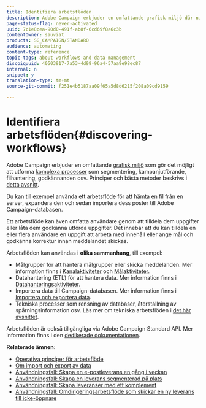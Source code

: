 ```yaml
---
title: Identifiera arbetsflöden
description: Adobe Campaign erbjuder en omfattande grafisk miljö där ni kan utforma och automatisera processer.
page-status-flag: never-activated
uuid: 7c1e8cea-90d0-491f-ab8f-6cd69f8a6c3b
contentOwner: sauviat
products: SG_CAMPAIGN/STANDARD
audience: automating
content-type: reference
topic-tags: about-workflows-and-data-management
discoiquuid: 40503917-7a53-4d99-96a4-57aa9e98ec87
internal: n
snippet: y
translation-type: tm+mt
source-git-commit: f251e4b5187aa09f65a5d8d6215f208a09cd9159

---
```



# Identifiera arbetsflöden{#discovering-workflows}

Adobe Campaign erbjuder en omfattande [grafisk miljö](../../automating/using/workflow-interface.md) som gör det möjligt att utforma [komplexa processer](../../automating/using/workflow-operating-principles.md) som segmentering, kampanjutförande, filhantering, godkännanden osv. Principer och bästa metoder beskrivs i [detta avsnitt](../../automating/using/building-a-workflow.md).

Du kan till exempel använda ett arbetsflöde för att hämta en fil från en server, expandera den och sedan importera dess poster till Adobe Campaign-databasen.

Ett arbetsflöde kan även omfatta användare genom att tilldela dem uppgifter eller låta dem godkänna utförda uppgifter. Det innebär att du kan tilldela en eller flera användare en uppgift att arbeta med innehåll eller ange mål och godkänna korrektur innan meddelandet skickas.

Arbetsflöden kan användas i **olika sammanhang**, till exempel:

* Målgrupper för att hantera målgrupper eller skicka meddelanden. Mer information finns i [Kanalaktiviteter](../../automating/using/about-channel-activities.md) och [Målaktiviteter](../../automating/using/about-targeting-activities.md).
* Datahantering (ETL) för att hantera data. Mer information finns i [Datahanteringsaktiviteter](../../automating/using/about-data-management-activities.md).
* Importera data till Campaign-databasen. Mer information finns i [Importera och exportera data](../../automating/using/about-data-import-and-export.md).
* Tekniska processer som rensning av databaser, återställning av spårningsinformation osv. Läs mer om tekniska arbetsflöden i [det här avsnittet](../../administration/using/technical-workflows.md).

Arbetsflöden är också tillgängliga via Adobe Campaign Standard API. Mer information finns i den [dedikerade dokumentationen](../../api/using/controlling-a-workflow.md).

**Relaterade ämnen:**

* [Operativa principer för arbetsflöde](../../automating/using/workflow-operating-principles.md)
* [Om import och export av data](../../automating/using/about-data-import-and-export.md)
* [Användningsfall: Skapa en e-postleverans en gång i veckan](../../automating/using/workflow-weekly-offer.md)
* [Användningsfall: Skapa en leverans segmenterad på plats](../../automating/using/workflow-segmentation-location.md)
* [Användningsfall: Skapa leveranser med ett komplement](../../automating/using/workflow-created-query-with-complement.md)
* [Användningsfall: Omdirigeringsarbetsflöde som skickar en ny leverans till icke-öppnare](../../automating/using/workflow-cross-channel-retargeting.md)
